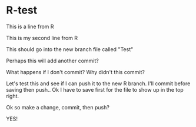 # R-test

This is a line from R

This is my second line from R

This should go into the new branch file called "Test"

Perhaps this will add another commit?

What happens if I don't commit? Why didn't this commit?


Let's test this and see if I can push it to the new R branch.  I'll commit before saving then push.. Ok I have to save first for the file to show up in the top right.


Ok so make a change, commit, then push?

YES!